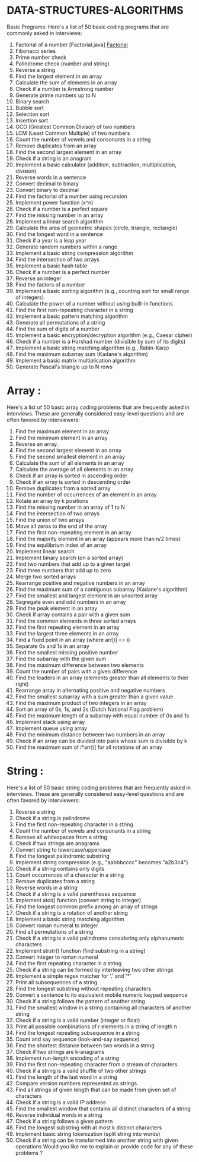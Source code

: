 # DATA-STRUCTURES-ALGORITHMS

Basic Programs:
Here's a list of 50 basic coding programs that are commonly asked in interviews:
1. Factorial of a number [Factorial.java] 
  <a href="Factorial.java" > Factorial</a> 
2. Fibonacci series
3. Prime number check
4. Palindrome check (number and string)
5. Reverse a string
6. Find the largest element in an array
7. Calculate the sum of elements in an array
8. Check if a number is Armstrong number
9. Generate prime numbers up to N
10. Binary search
11. Bubble sort
12. Selection sort
13. Insertion sort
14. GCD (Greatest Common Divisor) of two numbers
15. LCM (Least Common Multiple) of two numbers
16. Count the number of vowels and consonants in a string
17. Remove duplicates from an array
18. Find the second largest element in an array
19. Check if a string is an anagram
20. Implement a basic calculator (addition, subtraction, multiplication, division)
21. Reverse words in a sentence
22. Convert decimal to binary
23. Convert binary to decimal
24. Find the factorial of a number using recursion
25. Implement power function (x^n)
26. Check if a number is a perfect square
27. Find the missing number in an array
28. Implement a linear search algorithm
29. Calculate the area of geometric shapes (circle, triangle, rectangle)
30. Find the longest word in a sentence
31. Check if a year is a leap year
32. Generate random numbers within a range
33. Implement a basic string compression algorithm
34. Find the intersection of two arrays
35. Implement a basic hash table
36. Check if a number is a perfect number
37. Reverse an integer
38. Find the factors of a number
39. Implement a basic sorting algorithm (e.g., counting sort for small range of integers)
40. Calculate the power of a number without using built-in functions
41. Find the first non-repeating character in a string
42. Implement a basic pattern matching algorithm
43. Generate all permutations of a string
44. Find the sum of digits of a number
45. Implement a basic encryption/decryption algorithm (e.g., Caesar cipher)
46. Check if a number is a Harshad number (divisible by sum of its digits)
47. Implement a basic string matching algorithm (e.g., Rabin-Karp)
48. Find the maximum subarray sum (Kadane's algorithm)
49. Implement a basic matrix multiplication algorithm
50. Generate Pascal's triangle up to N rows


# Array :

Here's a list of 50 basic array coding problems that are frequently asked in interviews.
These are generally considered easy-level questions and are often favored by
interviewers:

1. Find the maximum element in an array
2. Find the minimum element in an array
3. Reverse an array.
4. Find the second largest element in an array
5. Find the second smallest element in an array
6. Calculate the sum of all elements in an array
7. Calculate the average of all elements in an array
8. Check if an array is sorted in ascending order
9. Check if an array is sorted in descending order
10. Remove duplicates from a sorted array
11. Find the number of occurrences of an element in an array
12. Rotate an array by k positions
13. Find the missing number in an array of 1 to N
14. Find the intersection of two arrays
15. Find the union of two arrays
16. Move all zeros to the end of the array
17. Find the first non-repeating element in an array
18. Find the majority element in an array (appears more than n/2 times)
19. Find the equilibrium index of an array
20. Implement linear search
21. Implement binary search (on a sorted array)
22. Find two numbers that add up to a given target
23. Find three numbers that add up to zero
24. Merge two sorted arrays
25. Rearrange positive and negative numbers in an array
26. Find the maximum sum of a contiguous subarray (Kadane's algorithm)
27. Find the smallest and largest element in an unsorted array
28. Segregate even and odd numbers in an array
29. Find the peak element in an array
30. Check if array contains a pair with a given sum
31. Find the common elements in three sorted arrays
32. Find the first repeating element in an array
33. Find the largest three elements in an array
34. Find a fixed point in an array (where arr[i] == i)
35. Separate 0s and 1s in an array
36. Find the smallest missing positive number
37. Find the subarray with the given sum
38. Find the maximum difference between two elements
39. Count the number of pairs with a given difference
40. Find the leaders in an array (elements greater than all elements to their right)
41. Rearrange array in alternating positive and negative numbers
42. Find the smallest subarray with a sum greater than a given value
43. Find the maximum product of two integers in an array
44. Sort an array of 0s, 1s, and 2s (Dutch National Flag problem)
45. Find the maximum length of a subarray with equal number of 0s and 1s
46. Implement stack using array
47. Implement queue using array
48. Find the minimum distance between two numbers in an array
49. Check if an array can be divided into pairs whose sum is divisible by k
50. Find the maximum sum of i*arr[i] for all rotations of an array


# String :

Here's a list of 50 basic string coding problems that are frequently asked in interviews. These
are generally considered easy-level questions and are often favored by interviewers:


1. Reverse a string
2. Check if a string is palindrome
3. Find the first non-repeating character in a string
4. Count the number of vowels and consonants in a string
5. Remove all whitespaces from a string
6. Check if two strings are anagrams
7. Convert string to lowercase/uppercase
8. Find the longest palindromic substring
9. Implement string compression (e.g., "aabbbcccc" becomes "a2b3c4")
10. Check if a string contains only digits
11. Count occurrences of a character in a string
12. Remove duplicates from a string
13. Reverse words in a string
14. Check if a string is a valid parentheses sequence
15. Implement atoi() function (convert string to integer)
16. Find the longest common prefix among an array of strings
17. Check if a string is a rotation of another string
18. Implement a basic string matching algorithm
19. Convert roman numeral to integer
20. Find all permutations of a string
21. Check if a string is a valid palindrome considering only alphanumeric characters
22. Implement strstr() function (find substring in a string)
23. Convert integer to roman numeral
24. Find the first repeating character in a string
25. Check if a string can be formed by interleaving two other strings
26. Implement a simple regex matcher for '.' and '*'
27. Print all subsequences of a string
28. Find the longest substring without repeating characters
29. Convert a sentence to its equivalent mobile numeric keypad sequence
30. Check if a string follows the pattern of another string
31. Find the smallest window in a string containing all characters of another string
32. Check if a string is a valid number (integer or float)
33. Print all possible combinations of r elements in a string of length n
34. Find the longest repeating subsequence in a string
35. Count and say sequence (look-and-say sequence)
36. Find the shortest distance between two words in a string
37. Check if two strings are k-anagrams
38. Implement run-length encoding of a string
39. Find the first non-repeating character from a stream of characters
40. Check if a string is a valid shuffle of two other strings
41. Find the length of the last word in a string
42. Compare version numbers represented as strings
43. Find all strings of given length that can be made from given set of characters
44. Check if a string is a valid IP address
45. Find the smallest window that contains all distinct characters of a string
46. Reverse individual words in a string
47. Check if a string follows a given pattern
48. Find the longest substring with at most k distinct characters
49. Implement basic string tokenization (split string into words)
50. Check if a string can be transformed into another string with given operations
Would you like me to explain or provide code for any of these problems ?
